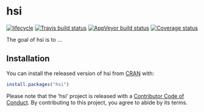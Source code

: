 
<!-- README.md is generated from README.Rmd. Please edit that file -->

# hsi

[![lifecycle](https://img.shields.io/badge/lifecycle-experimental-orange.svg)](https://www.tidyverse.org/lifecycle/#experimental)
[![Travis build
status](https://travis-ci.org/poissonconsulting/hsi.svg?branch=master)](https://travis-ci.org/poissonconsulting/hsi)
[![AppVeyor build
status](https://ci.appveyor.com/api/projects/status/github/poissonconsulting/hsi?branch=master&svg=true)](https://ci.appveyor.com/project/poissonconsulting/hsi)
[![Coverage
status](https://codecov.io/gh/poissonconsulting/hsi/branch/master/graph/badge.svg)](https://codecov.io/github/poissonconsulting/hsi?branch=master)

The goal of hsi is to …

## Installation

You can install the released version of hsi from
[CRAN](https://CRAN.R-project.org) with:

``` r
install.packages("hsi")
```

Please note that the ‘hsi’ project is released with a [Contributor Code
of Conduct](CODE_OF_CONDUCT.md). By contributing to this project, you
agree to abide by its terms.
